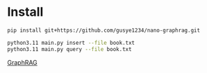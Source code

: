 # Install

```bash
pip install git+https://github.com/gusye1234/nano-graphrag.git
```

```bash
python3.11 main.py insert --file book.txt
python3.11 main.py query --file book.txt
```

[GraphRAG](https://www.zhihu.com/question/660717298/answer/3591630125)
